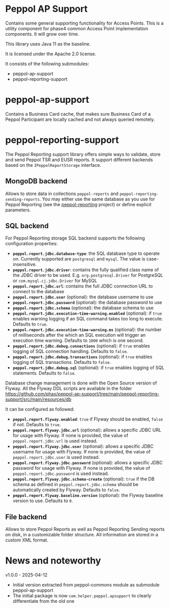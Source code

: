 # Peppol AP Support

Contains some general supporting functionality for Access Points.
This is a utility component for phase4 common Access Point implementation components. It will grow over time.

This library uses Java 11 as the baseline.

It is licensed under the Apache 2.0 license.

It consists of the following submodules:
* peppol-ap-support
* peppol-reporting-support

# peppol-ap-support

Contains a Business Card cache, that makes sure Business Card of a Peppol Participant are locally cached and not always queried remotely.

# peppol-reporting-support

The Peppol Reporting support library offers simple ways to validate, store and send Peppol TSR and EUSR reports.
It support different backends based on the `IPeppolReportStorage` interface.

## MongoDB backend

Allows to store data in collections `peppol-reports` and `peppol-reporting-sending-reports`.
You may either use the same database as you use for Peppol Reporting (see the [peppol-reporting](https://github.com/phax/peppol-reporting) project) or define explicit parameters.

## SQL backend

For Peppol Reporting storage SQL backend supports the following configuration properties:
* **`peppol.report.jdbc.database-type`**: the SQL database type to operate on. Currently supported are `postgresql` and `mysql`. The value is case-insensitive.
* **`peppol.report.jdbc.driver`**: contains the fully qualified class name of the JDBC driver to be used. E.g. `org.postgresql.Driver` for PostgreSQL or `com.mysql.cj.jdbc.Driver` for MySQL
* **`peppol.report.jdbc.url`**: contains the full JDBC connection URL to connect to the database
* **`peppol.report.jdbc.user`** (optional): the database username to use
* **`peppol.report.jdbc.password`** (optional): the database password to use
* **`peppol.report.jdbc.schema`** (optional): the database schema to use
* **`peppol.report.jdbc.execution-time-warning.enabled`** (optional):  if `true` enables warning logging if an SQL command takes too long to execute. Defaults to `true`.
* **`peppol.report.jdbc.execution-time-warning.ms`** (optional): the number of milliseconds after the which an SQL execution will trigger an execution time warning. Defaults to `1000` which is one second.
* **`peppol.report.jdbc.debug.connections`** (optional):  if `true` enables logging of SQL connection handling. Defaults to `false`.
* **`peppol.report.jdbc.debug.transactions`** (optional): if `true` enables logging of SQL transactions. Defaults to `false`. 
* **`peppol.report.jdbc.debug.sql`** (optional): if `true` enables logging of SQL statements. Defaults to `false`.

Database change management is done with the Open Source version of Flyway.
All the Flyway DDL scripts are available in the folder https://github.com/phax/peppol-ap-support/tree/main/peppol-reporting-support/src/main/resources/db

It can be configured as followed:
* **`peppol.report.flyway.enabled`**: `true` if Flyway should be enabled, `false` if not. Defaults to `true`.
* **`peppol.report.flyway.jdbc.url`** (optional): allows a specific JDBC URL for usage with Flyway. If none is provided, the value of `peppol.report.jdbc.url` is used instead.
* **`peppol.report.flyway.jdbc.user`** (optional): allows a specific JDBC username for usage with Flyway. If none is provided, the value of `peppol.report.jdbc.user` is used instead.
* **`peppol.report.flyway.jdbc.password`** (optional): allows a specific JDBC password for usage with Flyway. If none is provided, the value of `peppol.report.jdbc.password` is used instead.
* **`peppol.report.flyway.jdbc.schema-create`** (optional): `true` if the DB schema as defined in `peppol.report.jdbc.schema` should be automatically created by Flyway. Defaults to `false`.
* **`peppol.report.flyway.baseline.version`** (optional): the Flyway baseline version to use. Defaults to `0`.

## File backend

Allows to store Peppol Reports as well as Peppol Reporting Sending reports on disk, in a customizable folder structure.
All information are stored in a custom XML format. 

# News and noteworthy

v1.0.0 - 2025-04-12
* Initial version extracted from peppol-commons module as submodule peppol-ap-support
* The initial package is now `com.helper.peppol.apsupport` to clearly differentiate from the old one
